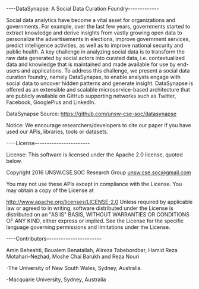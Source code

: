 
----DataSynapse: A Social Data Curation Foundry-------------

Social data analytics have become a vital asset for organizations and governments. For example, over the last few years, governments started to extract knowledge and derive insights from vastly growing open data to personalize the advertisements in elections, improve government services, predict intelligence activities, as well as to improve national security and public health. A key challenge in analyzing social data is to transform the raw data generated by social actors into curated data, i.e. contextualized data and knowledge that is maintained and made available for use by end-users and applications. To address this challenge, we present a social data curation foundry, namely DataSynapse, to enable analysts engage with social data to uncover hidden patterns and generate insight. DataSynapse is offered as an extensible and scalable microservice-based architecture that are publicly available on GitHub supporting networks such as Twitter, Facebook, GooglePlus and LinkedIn.

DataSynapse Source: https://github.com/unsw-cse-soc/datasynapse

Notice: We encourage researchers/developers to cite our paper if you have used our APIs, libraries, tools or datasets.

----License-----------------------

License: This software is licensed under the Apache 2.0 license, quoted below.

Copyright 2016 UNSW.CSE.SOC Research Group unsw.cse.soc@gmail.com

You may not use these APIs except in compliance with the License. You may obtain a copy of the License at

http://www.apache.org/licenses/LICENSE-2.0 Unless required by applicable law or agreed to in writing, software distributed under the License is distributed on an "AS IS" BASIS, WITHOUT WARRANTIES OR CONDITIONS OF ANY KIND, either express or implied. See the License for the specific language governing permissions and limitations under the License.

----Contributors-----------------------

Amin Beheshti, Boualem Benatallah, Alireza Tabebordbar, Hamid Reza Motahari-Nezhad, Moshe Chai Barukh and Reza Nouri

-The University of New South Wales, Sydney, Australia. 

-Macquarie University, Sydney, Australia
